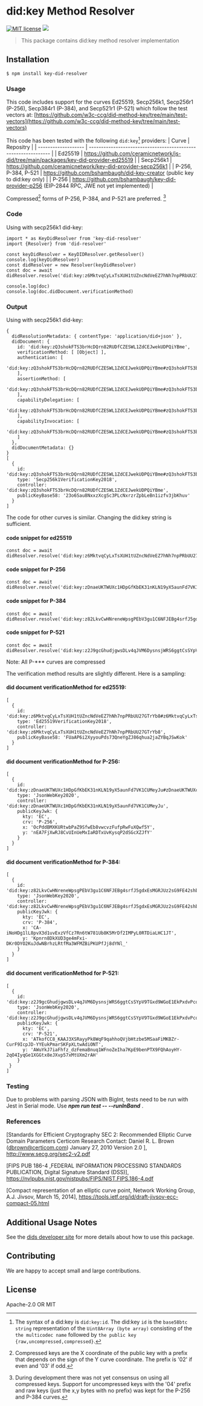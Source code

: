 # did:key Method Resolver 
[![MIT license](https://img.shields.io/badge/License-MIT-blue.svg)](https://lbesson.mit-license.org/)
[![](https://img.shields.io/badge/Chat%20on-Discord-orange.svg?style=flat)](https://discord.gg/6VRZpGP)

> This package contains did:key method resolver implementation

## Installation
```
$ npm install key-did-resolver
```
### Usage
This code includes support for the curves Ed25519, Secp256k1, Secp256r1 (P-256), Secp384r1 (P-384), and Secp521r1 (P-521) which follow the test vectors at:
[https://github.com/w3c-ccg/did-method-key/tree/main/test-vectors](https://github.com/w3c-ccg/did-method-key/tree/main/test-vectors)

This code has been tested with the following `did:key`[^1] providers:
|  Curve              | Repositry                                                      |
| ------------------- | -------------------------------------------------------------- |
| Ed25519             | https://github.com/ceramicnetwork/js-did/tree/main/packages/key-did-provider-ed25519     |
| Secp256k1           | https://github.com/ceramicnetwork/key-did-provider-secp256k1   |
| P-256, P-384, P-521 | https://github.com/bshambaugh/did-key-creator (public key to did:key only)   |
| P-256               | https://github.com/bshambaugh/key-did-provider-p256 (EIP-2844 RPC, JWE not yet implemented)         |

Compressed[^2] forms of P-256, P-384, and P-521 are preferred. [^3]

[^1]: The syntax of a did:key is `did:key:id`. The did:key `id` is the `base58btc string` representation of the `Uint8Array (byte array)` consisting of the `the multicodec name` followed by `the public key {raw,uncompressed,compressed}`.

[^2]: Compressed keys are the X coordinate of the public key with a prefix that depends on the sign of the Y curve coordinate. The prefix is '02' if even and '03' if odd.

[^3]: During development there was not yet consensus on using all compressed keys. Support for uncompressed keys with the '04' prefix and
raw keys (just the x,y bytes with no prefix) was kept for the P-256 and P-384 curves.

### Code
Using with secp256k1 did-key:
```
import * as KeyDidResolver from 'key-did-resolver'
import {Resolver} from 'did-resolver'

const keyDidResolver = KeyDIDResolver.getResolver()
console.log(keyDidResolver)
const didResolver = new Resolver(keyDidResolver)
const doc = await didResolver.resolve('did:key:z6MktvqCyLxTsXUH1tUZncNdVeEZ7hNh7npPRbUU27GTrYb8')

console.log(doc)
console.log(doc.didDocument.verificationMethod)
```

### Output
Using with secp256k1 did-key:
```
{
  didResolutionMetadata: { contentType: 'application/did+json' },
  didDocument: {
    id: 'did:key:zQ3shokFTS3brHcDQrn82RUDfCZESWL1ZdCEJwekUDPQiYBme',
    verificationMethod: [ [Object] ],
    authentication: [
      'did:key:zQ3shokFTS3brHcDQrn82RUDfCZESWL1ZdCEJwekUDPQiYBme#zQ3shokFTS3brHcDQrn82RUDfCZESWL1ZdCEJwekUDPQiYBme'
    ],
    assertionMethod: [
      'did:key:zQ3shokFTS3brHcDQrn82RUDfCZESWL1ZdCEJwekUDPQiYBme#zQ3shokFTS3brHcDQrn82RUDfCZESWL1ZdCEJwekUDPQiYBme'
    ],
    capabilityDelegation: [
      'did:key:zQ3shokFTS3brHcDQrn82RUDfCZESWL1ZdCEJwekUDPQiYBme#zQ3shokFTS3brHcDQrn82RUDfCZESWL1ZdCEJwekUDPQiYBme'
    ],
    capabilityInvocation: [
      'did:key:zQ3shokFTS3brHcDQrn82RUDfCZESWL1ZdCEJwekUDPQiYBme#zQ3shokFTS3brHcDQrn82RUDfCZESWL1ZdCEJwekUDPQiYBme'
    ]
  },
  didDocumentMetadata: {}
}
[
  {
    id: 'did:key:zQ3shokFTS3brHcDQrn82RUDfCZESWL1ZdCEJwekUDPQiYBme#zQ3shokFTS3brHcDQrn82RUDfCZESWL1ZdCEJwekUDPQiYBme',
    type: 'Secp256k1VerificationKey2018',
    controller: 'did:key:zQ3shokFTS3brHcDQrn82RUDfCZESWL1ZdCEJwekUDPQiYBme',
    publicKeyBase58: '23o6Sau8NxxzXcgSc3PLcNxrzrZpbLeBn1izfv3jbKhuv'
  }
]

```

The code for other curves is similar. Changing the did:key string is sufficient.

#### code snippet for ed25519
```
const doc = await didResolver.resolve('did:key:z6MktvqCyLxTsXUH1tUZncNdVeEZ7hNh7npPRbUU27GTrYb8')
```

#### code snippet for P-256
```
const doc = await didResolver.resolve('did:key:zDnaeUKTWUXc1HDpGfKbEK31nKLN19yX5aunFd7VK1CUMeyJu')
```

#### code snippet for P-384
```
const doc = await didResolver.resolve('did:key:z82LkvCwHNreneWpsgPEbV3gu1C6NFJEBg4srfJ5gdxEsMGRJUz2sG9FE42shbn2xkZJh54')
```

#### code snippet for P-521
```
const doc = await didResolver.resolve('did:key:z2J9gcGhudjgwsDLv4qJVM6DysnsjWRS6ggtCsSYpV9TGxd9WGoE1EkPxdvPcqEs7eLsQA985AGXPuqttPP7WJ5Qdiz27U3t')
```
Note: All P-*** curves are compressed

The verification method results are slightly different. Here is a sampling:

#### did document verificationMethod for ed25519:
```
[
  {
    id: 'did:key:z6MktvqCyLxTsXUH1tUZncNdVeEZ7hNh7npPRbUU27GTrYb8#z6MktvqCyLxTsXUH1tUZncNdVeEZ7hNh7npPRbUU27GTrYb8',
    type: 'Ed25519VerificationKey2018',
    controller: 'did:key:z6MktvqCyLxTsXUH1tUZncNdVeEZ7hNh7npPRbUU27GTrYb8',
    publicKeyBase58: 'FUaAP6i2XyyouPds73QneYgZJ86qhua2jaZYBqJSwKok'
  }
]
```

#### did document verificationMethod for P-256:
```
[
  {
    id: 'did:key:zDnaeUKTWUXc1HDpGfKbEK31nKLN19yX5aunFd7VK1CUMeyJu#zDnaeUKTWUXc1HDpGfKbEK31nKLN19yX5aunFd7VK1CUMeyJu',
    type: 'JsonWebKey2020',
    controller: 'did:key:zDnaeUKTWUXc1HDpGfKbEK31nKLN19yX5aunFd7VK1CUMeyJu',
    publicKeyJwk: {
      kty: 'EC',
      crv: 'P-256',
      x: 'OcPddBMXKURtwbPaZ9SfwEb8vwcvzFufpRwFuXQwf5Y',
      y: 'nEA7FjXwRJ8CvUInUeMxIaRDTxUvKysqP2dSGcXZJfY'
    }
  }
]
```

#### did document verificationMethod for P-384:
```
[
  {
    id: 'did:key:z82LkvCwHNreneWpsgPEbV3gu1C6NFJEBg4srfJ5gdxEsMGRJUz2sG9FE42shbn2xkZJh54#z82LkvCwHNreneWpsgPEbV3gu1C6NFJEBg4srfJ5gdxEsMGRJUz2sG9FE42shbn2xkZJh54',
    type: 'JsonWebKey2020',
    controller: 'did:key:z82LkvCwHNreneWpsgPEbV3gu1C6NFJEBg4srfJ5gdxEsMGRJUz2sG9FE42shbn2xkZJh54',
    publicKeyJwk: {
      kty: 'EC',
      crv: 'P-384',
      x: 'CA-iNoHDg1lL8pvX3d1uvExzVfCz7Rn6tW781Ub8K5MrDf2IMPyL0RTDiaLHC1JT',
      y: 'Kpnrn8DkXUD3ge4mFxi-DKr0DYO2KuJdwNBrhzLRtfMa3WFMZBiPKUPfJj8dYNl_'
    }
  }
]
```

#### did document verificationMethod for P-521:
```
[
  {
    id: 'did:key:z2J9gcGhudjgwsDLv4qJVM6DysnsjWRS6ggtCsSYpV9TGxd9WGoE1EkPxdvPcqEs7eLsQA985AGXPuqttPP7WJ5Qdiz27U3t#z2J9gcGhudjgwsDLv4qJVM6DysnsjWRS6ggtCsSYpV9TGxd9WGoE1EkPxdvPcqEs7eLsQA985AGXPuqttPP7WJ5Qdiz27U3t',
    type: 'JsonWebKey2020',
    controller: 'did:key:z2J9gcGhudjgwsDLv4qJVM6DysnsjWRS6ggtCsSYpV9TGxd9WGoE1EkPxdvPcqEs7eLsQA985AGXPuqttPP7WJ5Qdiz27U3t',
    publicKeyJwk: {
      kty: 'EC',
      crv: 'P-521',
      x: 'ATkofCC8_KAAJ3XSRayyPk8WqF9qahhoQVjbHtzbe5MSaaFiMKBZr-CurF9IcpJD-YYEukPmarSKFpXLtwAdiONT',
      y: 'AWuYkJ7iaFhfz_dzFemaBnuq1WFnoZeIha7KpE9benPTX9FQhAoyHY-2qO4IyqGe1XGGtx8eJXvp57xMtUXm2rAH'
    }
 }
]
```

### Testing
Due to problems with parsing JSON with BigInt, tests need to be run with Jest in Serial mode. Use **_npm run test -- --runInBand_** .

### References

[Standards for Efficient Cryptography
SEC 2: Recommended Elliptic Curve Domain Parameters
Certicom Research
Contact: Daniel R. L. Brown (dbrown@certicom.com)
January 27, 2010
Version 2.0 ], http://www.secg.org/sec2-v2.pdf

[FIPS PUB 186-4 ,FEDERAL INFORMATION PROCESSING STANDARDS
PUBLICATION, Digital Signature Standard (DSS)], https://nvlpubs.nist.gov/nistpubs/FIPS/NIST.FIPS.186-4.pdf

[Compact representation of an elliptic curve point, Network Working Group, A.J. Jivsov, March 15, 2014],
https://tools.ietf.org/id/draft-jivsov-ecc-compact-05.html

## Additional Usage Notes

See the [dids developer site](https://did.js.org/) for more details about how to use this package.

## Contributing
We are happy to accept small and large contributions.

## License
Apache-2.0 OR MIT

